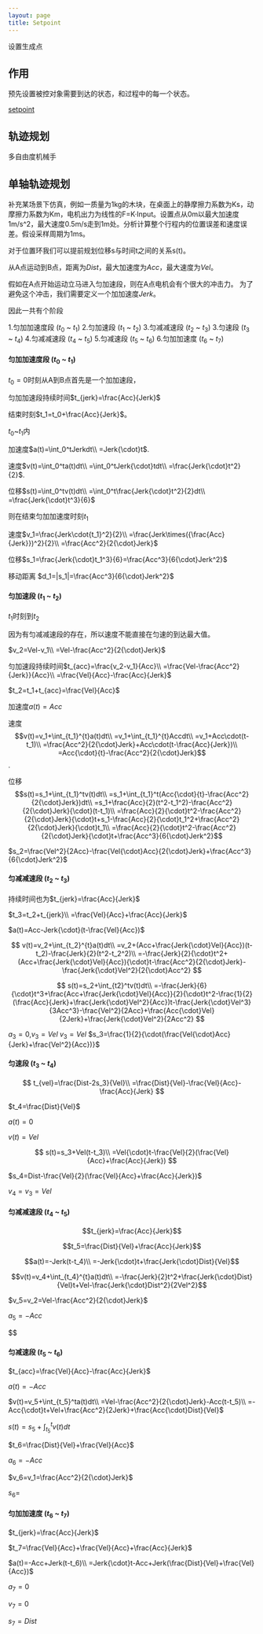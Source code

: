 ```yaml
---
layout: page
title: Setpoint
---
```


设置生成点

## 作用

预先设置被控对象需要到达的状态，和过程中的每一个状态。

[setpoint](https://en.wikipedia.org/wiki/Setpoint_(control_system))

## 轨迹规划

多自由度机械手


## 单轴轨迹规划

补充某场景下仿真，例如一质量为1kg的木块，在桌面上的静摩擦力系数为Ks，动摩擦力系数为Km，电机出力为线性的F=K·Input。设置点从0m以最大加速度1m/s^2，最大速度0.5m/s走到1m处。分析计算整个行程内的位置误差和速度误差。假设采样周期为1ms。

对于位置环我们可以提前规划位移s与时间t之间的关系s(t)。

从A点运动到B点，距离为$Dist$，最大加速度为$Acc$，最大速度为$Vel$。



假如在A点开始运动立马进入匀加速段，则在A点电机会有个很大的冲击力。
为了避免这个冲击，我们需要定义一个加加速度$Jerk$。

因此一共有个阶段

1.匀加加速度段 ($t_0$ ~ $t_1$)
2.匀加速段 ($t_1$ ~ $t_2$)
3.匀减减速段 ($t_2$ ~ $t_3$)
3.匀速段 ($t_3$ ~ $t_4$)
4.匀减减速段 ($t_4$ ~ $t_5$)
5.匀减速段 ($t_5$ ~ $t_6$)
6.匀加加速度 ($t_6$ ~ $t_7$)

#### 匀加加速度段 ($t_0$ ~ $t_1$)

$t_0=0$时刻从A到B点首先是一个加加速段，

匀加加速段持续时间$t_{jerk}=\frac{Acc}{Jerk}$

结束时刻$t_1=t_0+\frac{Acc}{Jerk}$。

$t_0$~$t_1$内

加速度$a(t)=\int_0^tJerkdt\\
=Jerk{\cdot}t$.

速度$v(t)=\int_0^ta(t)dt\\
=\int_0^tJerk{\cdot}tdt\\
=\frac{Jerk{\cdot}t^2}{2}$.

位移$s(t)=\int_0^tv(t)dt\\
=\int_0^t\frac{Jerk{\cdot}t^2}{2}dt\\
=\frac{Jerk{\cdot}t^3}{6}$

则在结束匀加加速度时刻$t_1$

速度$v_1=\frac{Jerk\cdot{t_1}^2}{2}\\
=\frac{Jerk\times({\frac{Acc}{Jerk}})^2}{2}\\
=\frac{Acc^2}{2{\cdot}Jerk}$

位移$s_1=\frac{Jerk{\cdot}t_1^3}{6}=\frac{Acc^3}{6{\cdot}Jerk^2}$

移动距离
$d_1=|s_1|=\frac{Acc^3}{6{\cdot}Jerk^2}$
#### 匀加速段 ($t_1$ ~ $t_2$)

$t_1$时刻到$t_2$

因为有匀减减速段的存在，所以速度不能直接在匀速的到达最大值。

$v_2=Vel-v_1\\
=Vel-\frac{Acc^2}{2{\cdot}Jerk}$

匀加速段持续时间$t_{acc}=\frac{v_2-v_1}{Acc}\\
=\frac{Vel-\frac{Acc^2}{Jerk}}{Acc}\\
=\frac{Vel}{Acc}-\frac{Acc}{Jerk}$

$t_2=t_1+t_{acc}=\frac{Vel}{Acc}$

加速度$a(t)=Acc$

速度$$v(t)=v_1+\int_{t_1}^{t}a(t)dt\\
=v_1+\int_{t_1}^{t}Accdt\\
=v_1+Acc\cdot(t-t_1)\\
=\frac{Acc^2}{2{\cdot}Jerk}+Acc\cdot(t-\frac{Acc}{Jerk})\\
=Acc{\cdot}{t}-\frac{Acc^2}{2{\cdot}Jerk}$$.

位移$$s(t)=s_1+\int_{t_1}^tv(t)dt\\
=s_1+\int_{t_1}^t(Acc{\cdot}{t}-\frac{Acc^2}{2{\cdot}Jerk})dt\\
=s_1+\frac{Acc}{2}(t^2-t_1^2)-\frac{Acc^2}{2{\cdot}Jerk}{\cdot}(t-t_1)\\
=\frac{Acc}{2}{\cdot}t^2-\frac{Acc^2}{2{\cdot}Jerk}{\cdot}t+s_1-\frac{Acc}{2}{\cdot}t_1^2+\frac{Acc^2}{2{\cdot}Jerk}{\cdot}t_1\\
=\frac{Acc}{2}{\cdot}t^2-\frac{Acc^2}{2{\cdot}Jerk}{\cdot}t+\frac{Acc^3}{6{\cdot}Jerk^2}$$

$s_2=\frac{Vel^2}{2Acc}-\frac{Vel{\cdot}Acc}{2{\cdot}Jerk}+\frac{Acc^3}{6{\cdot}Jerk^2}$


#### 匀减减速段 ($t_2$ ~ $t_3$)

持续时间也为$t_{jerk}=\frac{Acc}{Jerk}$

$t_3=t_2+t_{jerk}\\
=\frac{Vel}{Acc}+\frac{Acc}{Jerk}$

$a(t)=Acc-Jerk{\cdot}(t-\frac{Vel}{Acc})$

$$
v(t)=v_2+\int_{t_2}^{t}a(t)dt\\
=v_2+(Acc+\frac{Jerk{\cdot}Vel}{Acc})(t-t_2)-\frac{Jerk}{2}(t^2-t_2^2)\\
=-\frac{Jerk}{2}{\cdot}t^2+(Acc+\frac{Jerk{\cdot}Vel}{Acc}){\cdot}t-\frac{Acc^2}{2{\cdot}Jerk}-\frac{Jerk{\cdot}Vel^2}{2{\cdot}Acc^2}
$$ 

$$
s(t)=s_2+\int_{t2}^tv(t)dt\\
=-\frac{Jerk}{6}{\cdot}t^3+\frac{Acc+\frac{Jerk{\cdot}Vel}{Acc}}{2}{\cdot}t^2-\frac{1}{2}(\frac{Acc}{Jerk}+\frac{Jerk{\cdot}Vel^2}{Acc})t-\frac{Jerk{\cdot}Vel^3}{3Acc^3}-\frac{Vel^2}{2Acc}+\frac{Acc{\cdot}Vel}{2Jerk}+\frac{Jerk{\cdot}Vel^2}{2Acc^2}
$$

$a_3=0$,$v_3=Vel$
$v_3=Vel$
$s_3=\frac{1}{2}{\cdot(\frac{Vel{\cdot}Acc}{Jerk}+\frac{Vel^2}{Acc})}$

#### 匀速段 ($t_3$ ~ $t_4$)

$$
t_{vel}=\frac{Dist-2s_3}{Vel}\\
=\frac{Dist}{Vel}-\frac{Vel}{Acc}-\frac{Acc}{Jerk}
$$

$t_4=\frac{Dist}{Vel}$

$a(t)=0$

$v(t)=Vel$

$$
s(t)=s_3+Vel(t-t_3)\\
=Vel{\cdot}t-\frac{Vel}{2}(\frac{Vel}{Acc}+\frac{Acc}{Jerk})
$$

$s_4=Dist-\frac{Vel}{2}(\frac{Vel}{Acc}+\frac{Acc}{Jerk})$

$v_4=v_3=Vel$

#### 匀减减速段 ($t_4$ ~ $t_5$)

$$t_{jerk}=\frac{Acc}{Jerk}$$

$$t_5=\frac{Dist}{Vel}+\frac{Acc}{Jerk}$$

$$a(t)=-Jerk(t-t_4)\\
=-Jerk{\cdot}t+\frac{Jerk{\cdot}Dist}{Vel}$$

$$v(t)=v_4+\int_{t_4}^{t}a(t)dt\\
=-\frac{Jerk}{2}t^2+\frac{Jerk{\cdot}Dist}{Vel}t+Vel-\frac{Jerk{\cdot}Dist^2}{2Vel^2}$$


$v_5=v_2=Vel-\frac{Acc^2}{2{\cdot}Jerk}$

$a_5=-Acc$

$$



#### 匀减速段 ($t_5$ ~ $t_6$)

$t_{acc}=\frac{Vel}{Acc}-\frac{Acc}{Jerk}$

$a(t)=-Acc$

$v(t)=v_5+\int_{t_5}^ta(t)dt\\
=Vel-\frac{Acc^2}{2{\cdot}Jerk}-Acc(t-t_5)\\
=-Acc{\cdot}t+Vel+\frac{Acc^2}{2Jerk}+\frac{Acc{\cdot}Dist}{Vel}$

$s(t)=s_5+\int_{t_5}^tv(t)dt$

$t_6=\frac{Dist}{Vel}+\frac{Vel}{Acc}$

$a_6=-Acc$

$v_6=v_1=\frac{Acc^2}{2{\cdot}Jerk}$

$s_6=$

#### 匀加加速度 ($t_6$ ~ $t_7$)

$t_{jerk}=\frac{Acc}{Jerk}$

$t_7=\frac{Vel}{Acc}+\frac{Vel}{Acc}+\frac{Acc}{Jerk}$

$a(t)=-Acc+Jerk(t-t_6)\\
=Jerk{\cdot}t-Acc+Jerk(\frac{Dist}{Vel}+\frac{Vel}{Acc})$

$a_7=0$

$v_7=0$

$s_7=Dist$


